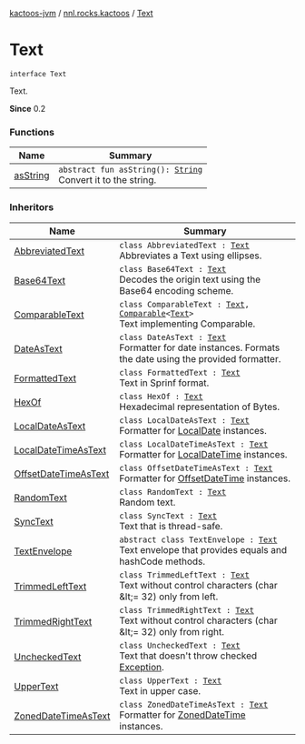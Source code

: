 [kactoos-jvm](../../index.md) / [nnl.rocks.kactoos](../index.md) / [Text](./index.md)

# Text

`interface Text`

Text.

**Since**
0.2

### Functions

| Name | Summary |
|---|---|
| [asString](as-string.md) | `abstract fun asString(): `[`String`](https://kotlinlang.org/api/latest/jvm/stdlib/kotlin/-string/index.html)<br>Convert it to the string. |

### Inheritors

| Name | Summary |
|---|---|
| [AbbreviatedText](../../nnl.rocks.kactoos.text/-abbreviated-text/index.md) | `class AbbreviatedText : `[`Text`](./index.md)<br>Abbreviates a Text using ellipses. |
| [Base64Text](../../nnl.rocks.kactoos.text/-base64-text/index.md) | `class Base64Text : `[`Text`](./index.md)<br>Decodes the origin text using the Base64 encoding scheme. |
| [ComparableText](../../nnl.rocks.kactoos.text/-comparable-text/index.md) | `class ComparableText : `[`Text`](./index.md)`, `[`Comparable`](https://kotlinlang.org/api/latest/jvm/stdlib/kotlin/-comparable/index.html)`<`[`Text`](./index.md)`>`<br>Text implementing Comparable. |
| [DateAsText](../../nnl.rocks.kactoos.time/-date-as-text/index.md) | `class DateAsText : `[`Text`](./index.md)<br>Formatter for date instances. Formats the date using the provided formatter. |
| [FormattedText](../../nnl.rocks.kactoos.text/-formatted-text/index.md) | `class FormattedText : `[`Text`](./index.md)<br>Text in Sprinf format. |
| [HexOf](../../nnl.rocks.kactoos.text/-hex-of/index.md) | `class HexOf : `[`Text`](./index.md)<br>Hexadecimal representation of Bytes. |
| [LocalDateAsText](../../nnl.rocks.kactoos.time/-local-date-as-text/index.md) | `class LocalDateAsText : `[`Text`](./index.md)<br>Formatter for [LocalDate](http://docs.oracle.com/javase/8/docs/api/java/time/LocalDate.html) instances. |
| [LocalDateTimeAsText](../../nnl.rocks.kactoos.time/-local-date-time-as-text/index.md) | `class LocalDateTimeAsText : `[`Text`](./index.md)<br>Formatter for [LocalDateTime](http://docs.oracle.com/javase/8/docs/api/java/time/LocalDateTime.html) instances. |
| [OffsetDateTimeAsText](../../nnl.rocks.kactoos.time/-offset-date-time-as-text/index.md) | `class OffsetDateTimeAsText : `[`Text`](./index.md)<br>Formatter for [OffsetDateTime](http://docs.oracle.com/javase/8/docs/api/java/time/OffsetDateTime.html) instances. |
| [RandomText](../../nnl.rocks.kactoos.text/-random-text/index.md) | `class RandomText : `[`Text`](./index.md)<br>Random text. |
| [SyncText](../../nnl.rocks.kactoos.text/-sync-text/index.md) | `class SyncText : `[`Text`](./index.md)<br>Text that is thread-safe. |
| [TextEnvelope](../../nnl.rocks.kactoos.text/-text-envelope/index.md) | `abstract class TextEnvelope : `[`Text`](./index.md)<br>Text envelope that provides equals and hashCode methods. |
| [TrimmedLeftText](../../nnl.rocks.kactoos.text/-trimmed-left-text/index.md) | `class TrimmedLeftText : `[`Text`](./index.md)<br>Text without control characters (char &amp;lt;= 32) only from left. |
| [TrimmedRightText](../../nnl.rocks.kactoos.text/-trimmed-right-text/index.md) | `class TrimmedRightText : `[`Text`](./index.md)<br>Text without control characters (char &amp;lt;= 32) only from right. |
| [UncheckedText](../../nnl.rocks.kactoos.text/-unchecked-text/index.md) | `class UncheckedText : `[`Text`](./index.md)<br>Text that doesn't throw checked [Exception](https://kotlinlang.org/api/latest/jvm/stdlib/kotlin/-exception/index.html). |
| [UpperText](../../nnl.rocks.kactoos.text/-upper-text/index.md) | `class UpperText : `[`Text`](./index.md)<br>Text in upper case. |
| [ZonedDateTimeAsText](../../nnl.rocks.kactoos.time/-zoned-date-time-as-text/index.md) | `class ZonedDateTimeAsText : `[`Text`](./index.md)<br>Formatter for [ZonedDateTime](http://docs.oracle.com/javase/8/docs/api/java/time/ZonedDateTime.html) instances. |
